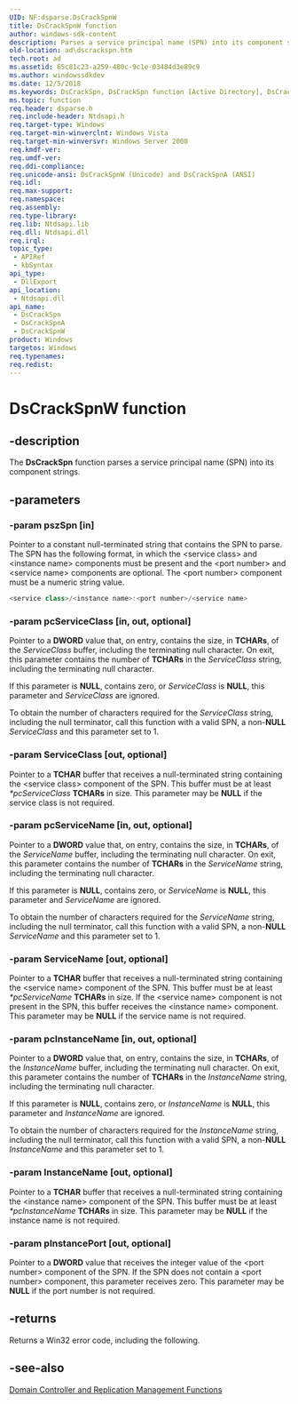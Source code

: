 ```yaml
---
UID: NF:dsparse.DsCrackSpnW
title: DsCrackSpnW function
author: windows-sdk-content
description: Parses a service principal name (SPN) into its component strings.
old-location: ad\dscrackspn.htm
tech.root: ad
ms.assetid: 65c81c23-a259-480c-9c1e-03484d3e89c9
ms.author: windowssdkdev
ms.date: 12/5/2018
ms.keywords: DsCrackSpn, DsCrackSpn function [Active Directory], DsCrackSpnA, DsCrackSpnW, _glines_dscrackspn, ad.dscrackspn, dsparse/DsCrackSpn, dsparse/DsCrackSpnA, dsparse/DsCrackSpnW
ms.topic: function
req.header: dsparse.h
req.include-header: Ntdsapi.h
req.target-type: Windows
req.target-min-winverclnt: Windows Vista
req.target-min-winversvr: Windows Server 2008
req.kmdf-ver: 
req.umdf-ver: 
req.ddi-compliance: 
req.unicode-ansi: DsCrackSpnW (Unicode) and DsCrackSpnA (ANSI)
req.idl: 
req.max-support: 
req.namespace: 
req.assembly: 
req.type-library: 
req.lib: Ntdsapi.lib
req.dll: Ntdsapi.dll
req.irql: 
topic_type:
 - APIRef
 - kbSyntax
api_type:
 - DllExport
api_location:
 - Ntdsapi.dll
api_name:
 - DsCrackSpn
 - DsCrackSpnA
 - DsCrackSpnW
product: Windows
targetos: Windows
req.typenames: 
req.redist: 
---
```


# DsCrackSpnW function


## -description


The <b>DsCrackSpn</b> function parses a service principal name (SPN) into its component strings.


## -parameters




### -param pszSpn [in]

Pointer to a constant null-terminated string that contains the SPN to parse. The SPN has the following format, in which the &lt;service class&gt; and &lt;instance name&gt; components must be present and the &lt;port number&gt; and &lt;service name&gt; components are optional. The &lt;port number&gt; component must be a numeric string value.


```cpp
<service class>/<instance name>:<port number>/<service name>
```



### -param pcServiceClass [in, out, optional]

Pointer to a <b>DWORD</b> value that, on entry, contains the size, in <b>TCHARs</b>, of the <i>ServiceClass</i> buffer, including the terminating null character. On exit, this parameter contains the number of <b>TCHARs</b> in the <i>ServiceClass</i> string, including the terminating null character.

If this parameter is <b>NULL</b>, contains zero, or <i>ServiceClass</i> is <b>NULL</b>, this parameter and  <i>ServiceClass</i> are ignored.

To obtain the number of characters required for the <i>ServiceClass</i> string, including the null terminator, call this function with a valid SPN, a non-<b>NULL</b> <i>ServiceClass</i> and this parameter set to 1.


### -param ServiceClass [out, optional]

Pointer to a <b>TCHAR</b> buffer that receives a null-terminated string containing the &lt;service class&gt; component of the SPN. This buffer must be at least <i>*pcServiceClass </i><b>TCHARs</b> in size. This parameter may be  <b>NULL</b> if the service class is not required.


### -param pcServiceName [in, out, optional]

Pointer to a <b>DWORD</b> value that, on entry, contains the size, in <b>TCHARs</b>, of the <i>ServiceName</i> buffer, including the terminating null character. On exit, this parameter contains the number of <b>TCHARs</b> in the <i>ServiceName</i> string, including the terminating null character.

If this parameter is <b>NULL</b>, contains zero, or <i>ServiceName</i> is <b>NULL</b>, this parameter and  <i>ServiceName</i> are ignored.

To obtain the number of characters required for the <i>ServiceName</i> string, including the null terminator, call this function with a valid SPN, a non-<b>NULL</b> <i>ServiceName</i> and this parameter set to 1.


### -param ServiceName [out, optional]

Pointer to a <b>TCHAR</b> buffer that receives a null-terminated string containing the &lt;service name&gt; component of the SPN. This buffer must be at least <i>*pcServiceName </i><b>TCHARs</b> in size. If the &lt;service name&gt; component is not present in the SPN, this buffer  receives the &lt;instance name&gt; component. This parameter may be <b>NULL</b> if the service name is not required.


### -param pcInstanceName [in, out, optional]

Pointer to a <b>DWORD</b> value that, on entry, contains the size, in <b>TCHARs</b>, of the <i>InstanceName</i> buffer, including the terminating null character. On exit, this parameter contains the number of <b>TCHARs</b> in the <i>InstanceName</i> string, including the terminating null character.

If this parameter is <b>NULL</b>, contains zero, or <i>InstanceName</i> is <b>NULL</b>, this parameter and <i>InstanceName</i> are ignored.

To obtain the number of characters required for the <i>InstanceName</i> string, including the null terminator, call this function with a valid SPN, a non-<b>NULL</b> <i>InstanceName</i> and this parameter set to 1.


### -param InstanceName [out, optional]

Pointer to a <b>TCHAR</b> buffer that receives a null-terminated string containing the &lt;instance name&gt; component of the SPN. This buffer must be at least <i>*pcInstanceName </i> <b>TCHARs</b> in size. This parameter may be  <b>NULL</b> if the instance name is not required.


### -param pInstancePort [out, optional]

Pointer to a <b>DWORD</b> value that receives the integer value of the &lt;port number&gt; component of the SPN. If the SPN does not contain a &lt;port number&gt; component, this parameter receives zero. This parameter may be  <b>NULL</b> if the port number is not required.


## -returns



Returns a Win32 error code, including the following.




## -see-also




<a href="https://msdn.microsoft.com/a92783c2-ffb8-473e-8484-1c05ca5453ff">Domain Controller and Replication Management Functions</a>
 

 

